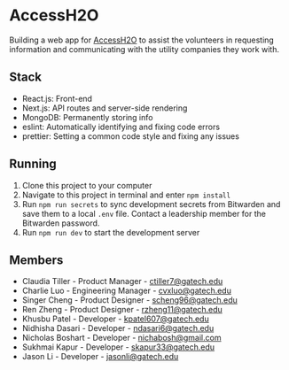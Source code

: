 # AccessH2O

Building a web app for [AccessH2O](https://www.accessh2o.org/) to assist the volunteers in requesting information and communicating with the utility companies they work with.

## Stack

- React.js: Front-end
- Next.js: API routes and server-side rendering
- MongoDB: Permanently storing info
- eslint: Automatically identifying and fixing code errors
- prettier: Setting a common code style and fixing any issues

## Running

1. Clone this project to your computer
2. Navigate to this project in terminal and enter `npm install`
3. Run `npm run secrets` to sync development secrets from Bitwarden and save them to a local `.env` file. Contact a leadership member for the Bitwarden password.
4. Run `npm run dev` to start the development server 


## Members

- Claudia Tiller - Product Manager - ctiller7@gatech.edu
- Charlie Luo - Engineering Manager - cvxluo@gatech.edu
- Singer Cheng - Product Designer - scheng96@gatech.edu 
- Ren Zheng - Product Designer - rzheng11@gatech.edu
- Khusbu Patel - Developer - kpatel607@gatech.edu
- Nidhisha Dasari - Developer - ndasari6@gatech.edu
- Nicholas Boshart - Developer - nichabosh@gmail.com
- Sukhmai Kapur - Developer - skapur33@gatech.edu
- Jason Li - Developer - jasonli@gatech.edu